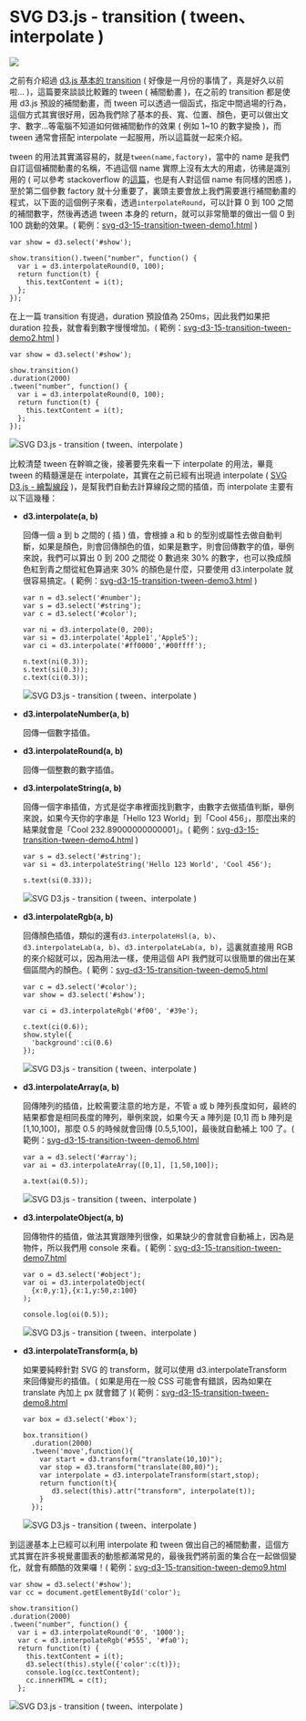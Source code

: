 # SVG D3.js - transition ( tween、interpolate )  

![](/img/articles/201509/svg-d3-15-transition-tween.gif#preview-img) 

之前有介紹過 [d3.js 基本的 transition](http://www.oxxostudio.tw/articles/201501/svg-d3-14-transition-1.html) ( 好像是一月份的事情了，真是好久以前啦... )，這篇要來談談比較難的 tween ( 補間動畫 )，在之前的 transition 都是使用 d3.js 預設的補間動畫，而 tween 可以透過一個函式，指定中間過場的行為，這個方式其實很好用，因為我們除了基本的長、寬、位置、顏色，更可以做出文字、數字...等電腦不知道如何做補間動作的效果 ( 例如 1~10 的數字變換 )，而 tween 通常會搭配 interpolate 一起服用，所以這篇就一起來介紹。

tween 的用法其實滿容易的，就是`tween(name,factory)`，當中的 name 是我們自訂這個補間動畫的名稱，不過這個 name 實際上沒有太大的用處，彷彿是識別用的 ( 可以參考 stackoverflow 的[這篇](http://stackoverflow.com/questions/25002417/d3-use-of-the-name-argument-in-transition-tween)，也是有人對這個 name 有同樣的困惑 )，至於第二個參數 factory 就十分重要了，裏頭主要會放上我們需要進行補間動畫的程式，以下面的這個例子來看，透過`interpolateRound`，可以計算 0 到 100 之間的補間數字，然後再透過 tween 本身的 return，就可以非常簡單的做出一個 0 到 100 跳動的效果。( 範例：[svg-d3-15-transition-tween-demo1.html](/demo/201509/svg-d3-15-transition-tween-demo1.html) ) 

	var show = d3.select('#show');

	show.transition().tween("number", function() {
	  var i = d3.interpolateRound(0, 100);
	  return function(t) {
	    this.textContent = i(t);
	  };
	});

在上一篇 transition 有提過，duration 預設值為 250ms，因此我們如果把 duration 拉長，就會看到數字慢慢增加。( 範例：[svg-d3-15-transition-tween-demo2.html](/demo/201509/svg-d3-15-transition-tween-demo2.html) )

	var show = d3.select('#show');

	show.transition()
	.duration(2000)
	.tween("number", function() {
	  var i = d3.interpolateRound(0, 100);
	  return function(t) {
	    this.textContent = i(t);
	  };
	});

![SVG D3.js - transition ( tween、interpolate )](/img/articles/201509/20150912_1_02.gif)

比較清楚 tween 在幹嘛之後，接著要先來看一下 interpolate 的用法，畢竟 tween 的精髓還是在 interpolate，其實在之前已經有出現過 interpolate ( [SVG D3.js - 繪製線段](http://www.oxxostudio.tw/articles/201411/svg-d3-02-line.html) )，是幫我們自動去計算線段之間的插值，而 interpolate 主要有以下這幾種：

- **d3.interpolate(a, b)**

  回傳一個 a 到 b 之間的 ( 插 ) 值，會根據 a 和 b 的型別或屬性去做自動判斷，如果是顏色，則會回傳顏色的值，如果是數字，則會回傳數字的值，舉例來說，我們可以算出 0 到 200 之間從 0 數過來 30% 的數字，也可以換成顏色紅到青之間從紅色算過來 30% 的顏色是什麼，只要使用 d3.interpolate 就很容易搞定。( 範例：[svg-d3-15-transition-tween-demo3.html](/demo/201509/svg-d3-15-transition-tween-demo3.html) )

      var n = d3.select('#number');
      var s = d3.select('#string');
      var c = d3.select('#color');
    
      var ni = d3.interpolate(0, 200);
      var si = d3.interpolate('Apple1','Apple5');
      var ci = d3.interpolate('#ff0000','#00ffff');
    
      n.text(ni(0.3));
      s.text(si(0.3));
      c.text(ci(0.3));

	![SVG D3.js - transition ( tween、interpolate )](/img/articles/201509/20150912_1_03.jpg)


- **d3.interpolateNumber(a, b)**

	回傳一個數字插值。

- **d3.interpolateRound(a, b)**

	回傳一個整數的數字插值。

- **d3.interpolateString(a, b)**

	回傳一個字串插值，方式是從字串裡面找到數字，由數字去做插值判斷，舉例來說，如果今天你的字串是「Hello 123 World」到「Cool 456」，那麼出來的結果就會是「Cool 232.89000000000001」。( 範例：[svg-d3-15-transition-tween-demo4.html](/demo/201509/svg-d3-15-transition-tween-demo4.html) )

      var s = d3.select('#string');
      var si = d3.interpolateString('Hello 123 World', 'Cool 456');
    
      s.text(si(0.33));

	![SVG D3.js - transition ( tween、interpolate )](/img/articles/201509/20150912_1_04.jpg)

- **d3.interpolateRgb(a, b)**

	回傳顏色插值，類似的還有`d3.interpolateHsl(a, b)`、`d3.interpolateLab(a, b)`、`d3.interpolateLab(a, b)`，這裏就直接用 RGB 的來介紹就可以，因為用法一樣，使用這個 API 我們就可以很簡單的做出在某個區間內的顏色。( 範例：[svg-d3-15-transition-tween-demo5.html](/demo/201509/svg-d3-15-transition-tween-demo5.html) 

	  var c = d3.select('#color');
	  var show = d3.select('#show');
  
	  var ci = d3.interpolateRgb('#f00', '#39e');
  
	  c.text(ci(0.6));
	  show.style({
	    'background':ci(0.6)
	  });

	![SVG D3.js - transition ( tween、interpolate )](/img/articles/201509/20150912_1_05.jpg)

- **d3.interpolateArray(a, b)**

	回傳陣列的插值，比較需要注意的地方是，不管 a 或 b 陣列長度如何，最終的結果都會是相同長度的陣列，舉例來說，如果今天 a 陣列是 [0,1] 而 b 陣列是 [1,10,100]，那麼 0.5 的時候就會回傳 [0.5,5,100]，最後就自動補上 100 了。( 範例：[svg-d3-15-transition-tween-demo6.html](/demo/201509/svg-d3-15-transition-tween-demo6.html)

	  var a = d3.select('#array');
	  var ai = d3.interpolateArray([0,1], [1,50,100]);
  
	  a.text(ai(0.5));

	![SVG D3.js - transition ( tween、interpolate )](/img/articles/201509/20150912_1_06.jpg)


- **d3.interpolateObject(a, b)**

	回傳物件的插值，做法其實跟陣列很像，如果缺少的會就會自動補上，因為是物件，所以我們用 console 來看。( 範例：[svg-d3-15-transition-tween-demo7.html](/demo/201509/svg-d3-15-transition-tween-demo7.html)

	  var o = d3.select('#object');
	  var oi = d3.interpolateObject(
	    {x:0,y:1},{x:1,y:50,z:100}
	  );
	  
	  console.log(oi(0.5));

	![SVG D3.js - transition ( tween、interpolate )](/img/articles/201509/20150912_1_07.jpg)

- **d3.interpolateTransform(a, b)**

	如果要純粹針對 SVG 的 transform，就可以使用 d3.interpolateTransform 來回傳變形的插值。( 如果是用在一般 CSS 可能會有錯誤，因為如果在 translate 內加上 px 就會錯了 )( 範例：[svg-d3-15-transition-tween-demo8.html](/demo/201509/svg-d3-15-transition-tween-demo8.html)

	  var box = d3.select('#box');  
	  
	  box.transition()
	    .duration(2000)
	    .tween('move',function(){
	      var start = d3.transform("translate(10,10)");
	      var stop = d3.transform("translate(80,80)");
	      var interpolate = d3.interpolateTransform(start,stop);
	      return function(t){
	         d3.select(this).attr("transform", interpolate(t));
	      }
	    });

	![SVG D3.js - transition ( tween、interpolate )](/img/articles/201509/20150912_1_08.gif)


到這邊基本上已經可以利用 interpolate 和 tween 做出自己的補間動畫，這個方式其實在許多視覺畫圖表的動態都滿常見的，最後我們將前面的集合在一起做個變化，就會有頗酷的效果囉！( 範例：[svg-d3-15-transition-tween-demo9.html](/demo/201509/svg-d3-15-transition-tween-demo9.html)

	var show = d3.select('#show');
	var cc = document.getElementById('color');
	
	show.transition()
	.duration(2000)
	.tween("number", function() {
	  var i = d3.interpolateRound('0', '1000');
	  var c = d3.interpolateRgb('#555', '#fa0');
	  return function(t) {
	    this.textContent = i(t);
	    d3.select(this).style({'color':c(t)});
	    console.log(cc.textContent);
	    cc.innerHTML = c(t);
	  };

![SVG D3.js - transition ( tween、interpolate )](/img/articles/201509/20150912_1_01.gif)


